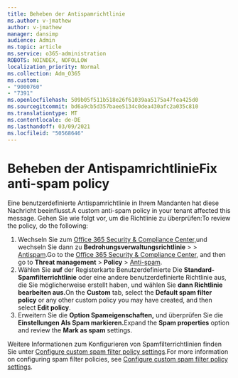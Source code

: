 ```yaml
---
title: Beheben der Antispamrichtlinie
ms.author: v-jmathew
author: v-jmathew
manager: dansimp
audience: Admin
ms.topic: article
ms.service: o365-administration
ROBOTS: NOINDEX, NOFOLLOW
localization_priority: Normal
ms.collection: Adm_O365
ms.custom:
- "9000760"
- "7391"
ms.openlocfilehash: 509b05f511b518e26f61039aa5175a47fea425d0
ms.sourcegitcommit: bd6a9cb5d357baee5134c0dea430afc2a035c810
ms.translationtype: MT
ms.contentlocale: de-DE
ms.lasthandoff: 03/09/2021
ms.locfileid: "50568646"
---
```

# <a name="fix-anti-spam-policy"></a><span data-ttu-id="9e906-102">Beheben der Antispamrichtlinie</span><span class="sxs-lookup"><span data-stu-id="9e906-102">Fix anti-spam policy</span></span>

<span data-ttu-id="9e906-103">Eine benutzerdefinierte Antispamrichtlinie in Ihrem Mandanten hat diese Nachricht beeinflusst.</span><span class="sxs-lookup"><span data-stu-id="9e906-103">A custom anti-spam policy in your tenant affected this message.</span></span> <span data-ttu-id="9e906-104">Gehen Sie wie folgt vor, um die Richtlinie zu überprüfen:</span><span class="sxs-lookup"><span data-stu-id="9e906-104">To review the policy, do the following:</span></span>

1. <span data-ttu-id="9e906-105">Wechseln Sie zum [Office 365 Security & Compliance Center,](https://go.microsoft.com/fwlink/p/?linkid=2077143)und wechseln Sie dann zu **Bedrohungsverwaltungsrichtlinie**  >    >  [Antispam](https://go.microsoft.com/fwlink/?linkid=2101518).</span><span class="sxs-lookup"><span data-stu-id="9e906-105">Go to the [Office 365 Security & Compliance Center](https://go.microsoft.com/fwlink/p/?linkid=2077143), and then go to **Threat management** > **Policy** > [Anti-spam](https://go.microsoft.com/fwlink/?linkid=2101518).</span></span>
2. <span data-ttu-id="9e906-106">Wählen Sie **auf** der Registerkarte Benutzerdefinierte Die **Standard-Spamfilterrichtlinie** oder eine andere benutzerdefinierte Richtlinie aus, die Sie möglicherweise erstellt haben, und wählen Sie **dann Richtlinie bearbeiten aus.**</span><span class="sxs-lookup"><span data-stu-id="9e906-106">On the **Custom** tab, select the **Default spam filter policy** or any other custom policy you may have created, and then select **Edit policy**.</span></span>
3. <span data-ttu-id="9e906-107">Erweitern Sie die **Option Spameigenschaften,** und überprüfen Sie die **Einstellungen Als Spam markieren.**</span><span class="sxs-lookup"><span data-stu-id="9e906-107">Expand the **Spam properties** option and review the **Mark as spam** settings.</span></span>

<span data-ttu-id="9e906-108">Weitere Informationen zum Konfigurieren von Spamfilterrichtlinien finden Sie unter [Configure custom spam filter policy settings](https://go.microsoft.com/fwlink/?linkid=2101054).</span><span class="sxs-lookup"><span data-stu-id="9e906-108">For more information on configuring spam filter policies, see [Configure custom spam filter policy settings](https://go.microsoft.com/fwlink/?linkid=2101054).</span></span>
